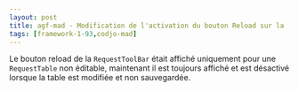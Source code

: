 ```yaml
---
layout: post
title: agf-mad - Modification de l'activation du bouton Reload sur la  RequestToolBar
tags: [framework-1-93,codjo-mad]
---
```

Le bouton reload de la ```RequestToolBar``` était affiché uniquement pour une ```RequestTable``` non éditable, maintenant il est toujours affiché et est désactivé lorsque la table est modifiée et non sauvegardée.